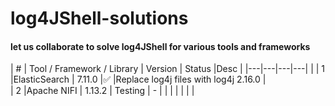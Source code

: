 # log4JShell-solutions
#### let us collaborate to solve log4JShell for various tools and frameworks

| # | Tool / Framework / Library | Version |  Status |Desc   |
|---|---|---|---| |
| 1 |ElasticSearch | 7.11.0 |:white_check_mark:    |Replace log4j files with log4j 2.16.0   |   
| 2 |Apache NIFI   | 1.13.2  | Testing  |  - |
|   |   |   |   |   |
